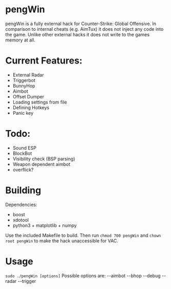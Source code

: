 
# pengWin
pengWin is a fully external hack for Counter-Strike\: Global Offensive.
In comparison to internal cheats (e.g. AimTux) it does not inject any code into the game.
Unlike other external hacks it does not write to the games memory at all.

# Current Features:
- External Radar
- Triggerbot
- BunnyHop
- Aimbot
- Offset Dumper
- Loading settings from file
- Defining Hotkeys
- Panic key

# Todo:
- Sound ESP
- BlockBot
- Visibility check (BSP parsing)
- Weapon dependent aimbot
- overflick?

# Building
Dependencies:
- boost
- xdotool
- python3 + matplotlib + numpy

Use the included Makefile to build.
Then run `chmod 700 pengWin` and `chown root pengWin` to make the hack unaccessible for VAC.

# Usage
`sudo ./pengWin [options]`
Possible options are:
--aimbot
--bhop
--debug
--radar
--trigger
